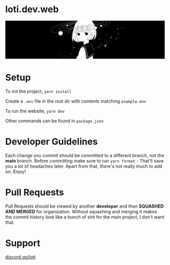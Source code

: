 # loti.dev.web
<img src="/media/loti-background.png" />

# Setup

To init the project, `yarn install`

Create a `.env` file in the root dir with contents matching `example.env`

To run the website, `yarn dev`

Other commands can be found in `package.json`

# Developer Guidelines
Each change you commit should be committed to a different branch, not the **main** branch. Before committing make sure to run `yarn format` - That'll save you a lot of headaches later. Apart from that, there's not really much to add on. Enjoy!

# Pull Requests
Pull Requests should be viewed by another **developer** and then **SQUASHED AND MERGED** for organization. Without squashing and merging it makes the commit history look like  a bunch of shit for the main project, I don't want that.

# Support
<a href="https://discord.gg/loti">discord.gg/loti</a>
